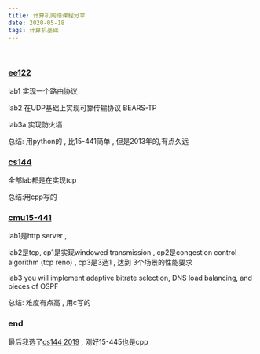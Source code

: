 ```yaml
---
title: 计算机网络课程分享
date: 2020-05-18
tags: 计算机基础
---
```


&nbsp;

<!-- more -->


### [ee122](http://www-inst.eecs.berkeley.edu/~ee122/fa13/) 

lab1 实现一个路由协议

lab2 在UDP基础上实现可靠传输协议 BEARS-TP

lab3a 实现防火墙

总结: 用python的 , 比15-441简单 , 但是2013年的,有点久远

### [cs144](https://cs144.github.io/) 

全部lab都是在实现tcp 

总结:用cpp写的


### [cmu15-441](https://computer-networks.github.io/sp19/assignments.html) 
lab1是http server ,

lab2是tcp, cp1是实现windowed transmission , cp2是congestion control algorithm (tcp reno) , cp3是3选1 , 达到  3个场景的性能要求

lab3 you will implement adaptive bitrate selection, DNS load balancing, and pieces of OSPF

总结: 难度有点高 , 用c写的


### end

最后我选了[cs144 2019](https://cs144.github.io/) , 刚好15-445也是cpp
